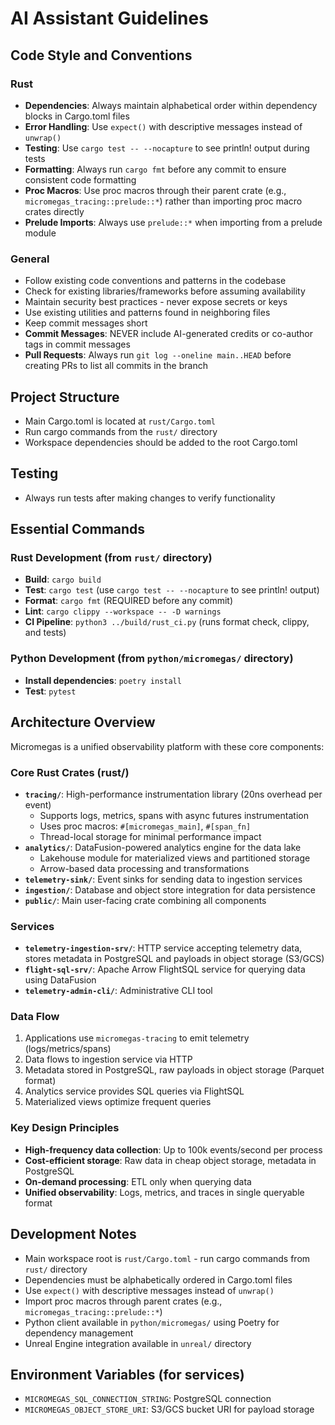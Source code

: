 # AI Assistant Guidelines

## Code Style and Conventions

### Rust
- **Dependencies**: Always maintain alphabetical order within dependency blocks in Cargo.toml files
- **Error Handling**: Use `expect()` with descriptive messages instead of `unwrap()`
- **Testing**: Use `cargo test -- --nocapture` to see println! output during tests
- **Formatting**: Always run `cargo fmt` before any commit to ensure consistent code formatting
- **Proc Macros**: Use proc macros through their parent crate (e.g., `micromegas_tracing::prelude::*`) rather than importing proc macro crates directly
- **Prelude Imports**: Always use `prelude::*` when importing from a prelude module

### General
- Follow existing code conventions and patterns in the codebase
- Check for existing libraries/frameworks before assuming availability
- Maintain security best practices - never expose secrets or keys
- Use existing utilities and patterns found in neighboring files
- Keep commit messages short
- **Commit Messages**: NEVER include AI-generated credits or co-author tags in commit messages
- **Pull Requests**: Always run `git log --oneline main..HEAD` before creating PRs to list all commits in the branch

## Project Structure
- Main Cargo.toml is located at `rust/Cargo.toml`
- Run cargo commands from the `rust/` directory
- Workspace dependencies should be added to the root Cargo.toml

## Testing
- Always run tests after making changes to verify functionality

## Essential Commands

### Rust Development (from `rust/` directory)
- **Build**: `cargo build`
- **Test**: `cargo test` (use `cargo test -- --nocapture` to see println! output)
- **Format**: `cargo fmt` (REQUIRED before any commit)
- **Lint**: `cargo clippy --workspace -- -D warnings`
- **CI Pipeline**: `python3 ../build/rust_ci.py` (runs format check, clippy, and tests)

### Python Development (from `python/micromegas/` directory)
- **Install dependencies**: `poetry install`
- **Test**: `pytest`

## Architecture Overview

Micromegas is a unified observability platform with these core components:

### Core Rust Crates (rust/)
- **`tracing/`**: High-performance instrumentation library (20ns overhead per event)
  - Supports logs, metrics, spans with async futures instrumentation
  - Uses proc macros: `#[micromegas_main]`, `#[span_fn]`
  - Thread-local storage for minimal performance impact
- **`analytics/`**: DataFusion-powered analytics engine for the data lake
  - Lakehouse module for materialized views and partitioned storage
  - Arrow-based data processing and transformations
- **`telemetry-sink/`**: Event sinks for sending data to ingestion services
- **`ingestion/`**: Database and object store integration for data persistence
- **`public/`**: Main user-facing crate combining all components

### Services
- **`telemetry-ingestion-srv/`**: HTTP service accepting telemetry data, stores metadata in PostgreSQL and payloads in object storage (S3/GCS)
- **`flight-sql-srv/`**: Apache Arrow FlightSQL service for querying data using DataFusion
- **`telemetry-admin-cli/`**: Administrative CLI tool

### Data Flow
1. Applications use `micromegas-tracing` to emit telemetry (logs/metrics/spans)
2. Data flows to ingestion service via HTTP
3. Metadata stored in PostgreSQL, raw payloads in object storage (Parquet format)
4. Analytics service provides SQL queries via FlightSQL
5. Materialized views optimize frequent queries

### Key Design Principles
- **High-frequency data collection**: Up to 100k events/second per process
- **Cost-efficient storage**: Raw data in cheap object storage, metadata in PostgreSQL
- **On-demand processing**: ETL only when querying data
- **Unified observability**: Logs, metrics, and traces in single queryable format

## Development Notes

- Main workspace root is `rust/Cargo.toml` - run cargo commands from `rust/` directory
- Dependencies must be alphabetically ordered in Cargo.toml files
- Use `expect()` with descriptive messages instead of `unwrap()`
- Import proc macros through parent crates (e.g., `micromegas_tracing::prelude::*`)
- Python client available in `python/micromegas/` using Poetry for dependency management
- Unreal Engine integration available in `unreal/` directory

## Environment Variables (for services)
- `MICROMEGAS_SQL_CONNECTION_STRING`: PostgreSQL connection
- `MICROMEGAS_OBJECT_STORE_URI`: S3/GCS bucket URI for payload storage
